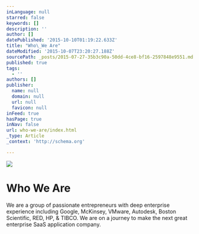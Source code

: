 ```yaml
---
inLanguage: null
starred: false
keywords: []
description: ''
author: []
datePublished: '2015-10-10T01:19:22.633Z'
title: "Who\_We Are"
dateModified: '2015-10-07T23:20:27.188Z'
sourcePath: _posts/2015-07-27-35b3c90a-50dd-4ce8-bf16-2597848e9551.md
published: true
tags:
  - ''
authors: []
publisher:
  name: null
  domain: null
  url: null
  favicon: null
inFeed: true
hasPage: true
inNav: false
url: who-we-are/index.html
_type: Article
_context: 'http://schema.org'

---
```

![](https://the-grid-user-content.s3-us-west-2.amazonaws.com/97bc5b60-d54d-49ce-a1c0-15ef4e7e67e4.jpg)

# **Who We Are**

We are a group of passionate entrepreneurs with deep enterprise experience including Google, McKinsey, VMware, Autodesk, Boston Scientific, RED, HP, & TIBCO. We are on a journey to make the next great enterprise SaaS application company.